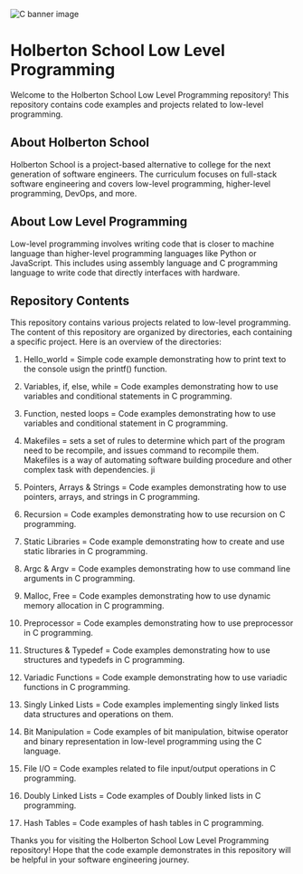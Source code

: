 ![C banner image](https://media.giphy.com/media/8YBpKSm3uPWG9Ca0F4/giphy.gif)
# Holberton School Low Level Programming
Welcome to the Holberton School Low Level Programming repository! This repository contains code examples and projects related to low-level programming. 

## About Holberton School
Holberton School is a project-based alternative to college for the next generation of software engineers. The curriculum focuses on full-stack software engineering and covers low-level programming, higher-level programming, DevOps, and more.

## About Low Level Programming
Low-level programming involves writing code that is closer to machine language than higher-level programming languages like Python or JavaScript. This includes using assembly language and C programming language to write code that directly interfaces with hardware.

## Repository Contents
This repository contains various projects related to low-level programming. The content of this repository are organized by directories, each containing a specific project. Here is an overview of the directories:

1. Hello_world = Simple code example demonstrating how to print text to the console usign the printf() function.

2. Variables, if, else, while = Code examples demonstrating how to use variables and conditional statements in C programming.

3. Function, nested loops = Code examples demonstrating how to use variables and conditional statement in C programming.

4. Makefiles = sets a set of rules to determine which part of the program need to be recompile, and issues command to recompile them. Makefiles is a way of automating software building procedure and other complex task with dependencies. ji 

5. Pointers, Arrays & Strings = Code examples demonstrating how to use pointers, arrays, and strings in C programming. 

6. Recursion = Code examples demonstrating how to use recursion on C programming.

7. Static Libraries = Code example demonstrating how to create and use static libraries in C programming.

8. Argc & Argv = Code examples demonstrating how to use command line arguments in C programming.

9. Malloc, Free = Code examples demonstrating how to use dynamic memory allocation in C programming.

10. Preprocessor = Code examples demonstrating how to use preprocessor in C programming.

11. Structures & Typedef = Code examples demonstrating how to use structures and typedefs in C programming. 

12. Variadic Functions = Code example demonstrating how to use variadic functions in C programming.

13. Singly Linked Lists = Code examples implementing singly linked lists data structures and operations on them.

14. Bit Manipulation = Code examples of bit manipulation, bitwise operator and binary representation in low-level programming using the C language.

15. File I/O = Code examples related to file input/output operations in C programming.

16. Doubly Linked Lists = Code examples of Doubly linked lists in C programming.

17. Hash Tables = Code examples of hash tables in C programming.

Thanks you for visiting the Holberton School Low Level Programming repository! Hope that the code example demonstrates in this repository will be helpful in your software engineering journey.


